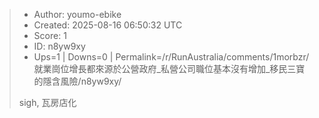 > - Author: youmo-ebike
> - Created: 2025-08-16 06:50:32 UTC
> - Score: 1
> - ID: n8yw9xy
> - Ups=1 | Downs=0 | Permalink=/r/RunAustralia/comments/1morbzr/就業崗位增長都來源於公營政府_私營公司職位基本沒有增加_移民三寶的隱含風險/n8yw9xy/
>
> sigh, 瓦房店化
